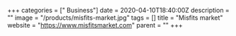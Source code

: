 +++
categories = [" Business"]
date = 2020-04-10T18:40:00Z
description = ""
image = "/products/misfits-market.jpg"
tags = []
title = "Misfits market"
website = "https://www.misfitsmarket.com"
parent = ""
+++
